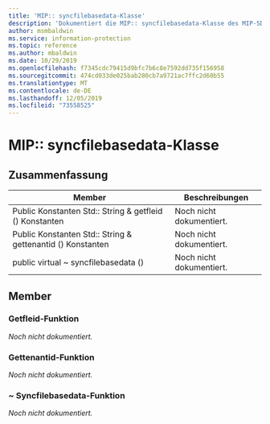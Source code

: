 ```yaml
---
title: 'MIP:: syncfilebasedata-Klasse'
description: 'Dokumentiert die MIP:: syncfilebasedata-Klasse des MIP-SDKs (Microsoft Information Protection).'
author: msmbaldwin
ms.service: information-protection
ms.topic: reference
ms.author: mbaldwin
ms.date: 10/29/2019
ms.openlocfilehash: f7345cdc79415d9bfc7b6c8e7592dd735f156958
ms.sourcegitcommit: 474cd033de025bab280cb7a9721ac7ffc2d60b55
ms.translationtype: MT
ms.contentlocale: de-DE
ms.lasthandoff: 12/05/2019
ms.locfileid: "73558525"
---
```

# <a name="class-mipsyncfilebasedata"></a>MIP:: syncfilebasedata-Klasse 
  
## <a name="summary"></a>Zusammenfassung
 Member                        | Beschreibungen                                
--------------------------------|---------------------------------------------
Public Konstanten Std:: String & getfleid () Konstanten  | Noch nicht dokumentiert.
Public Konstanten Std:: String & gettenantid () Konstanten  | Noch nicht dokumentiert.
public virtual ~ syncfilebasedata ()  | Noch nicht dokumentiert.
  
## <a name="members"></a>Member
  
### <a name="getfileid-function"></a>Getfleid-Funktion
_Noch nicht dokumentiert._

  
### <a name="gettenantid-function"></a>Gettenantid-Funktion
_Noch nicht dokumentiert._

  
### <a name="syncfilebasedata-function"></a>~ Syncfilebasedata-Funktion
_Noch nicht dokumentiert._
